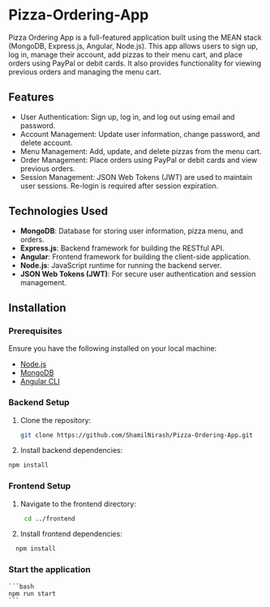 # Pizza-Ordering-App

Pizza Ordering App is a full-featured application built using the MEAN stack (MongoDB, Express.js, Angular, Node.js). This app allows users to sign up, log in, manage their account, add pizzas to their menu cart, and place orders using PayPal or debit cards. It also provides functionality for viewing previous orders and managing the menu cart.

## Features

- User Authentication: Sign up, log in, and log out using email and password.
- Account Management: Update user information, change password, and delete account.
- Menu Management: Add, update, and delete pizzas from the menu cart.
- Order Management: Place orders using PayPal or debit cards and view previous orders.
- Session Management: JSON Web Tokens (JWT) are used to maintain user sessions. Re-login is required after session expiration.

## Technologies Used

- **MongoDB**: Database for storing user information, pizza menu, and orders.
- **Express.js**: Backend framework for building the RESTful API.
- **Angular**: Frontend framework for building the client-side application.
- **Node.js**: JavaScript runtime for running the backend server.
- **JSON Web Tokens (JWT)**: For secure user authentication and session management.

## Installation

### Prerequisites

Ensure you have the following installed on your local machine:

- [Node.js](https://nodejs.org/)
- [MongoDB](https://www.mongodb.com/)
- [Angular CLI](https://angular.io/cli)

### Backend Setup

1. Clone the repository:

   ```bash
   git clone https://github.com/ShamilNirash/Pizza-Ordering-App.git
   ```

2. Install backend dependencies:

```bash
npm install
```

### Frontend Setup

1. Navigate to the frontend directory:

   ```bash
    cd ../frontend
   ```

2. Install frontend dependencies:

```bash
  npm install
```

### Start the application

    ```bash
    npm run start
    ```
